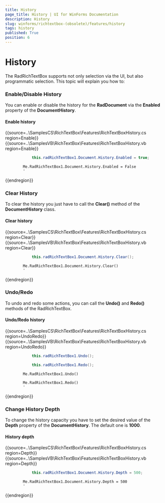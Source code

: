 ```yaml
---
title: History
page_title: History | UI for WinForms Documentation
description: History
slug: winforms/richtextbox-(obsolete)/features/history
tags: history
published: True
position: 6
---
```


# History

The RadRichTextBox supports not only selection via the UI, but also programmatic selection. This topic will explain you how to:

### Enable/Disable History

You can enable or disable the history for the __RadDocument__ via the __Enabled__ property of the __DocumentHistory__.

#### Enable history

{{source=..\SamplesCS\RichTextBox\Features\RichTextBoxHistory.cs region=Enable}} 
{{source=..\SamplesVB\RichTextBox\Features\RichTextBoxHistory.vb region=Enable}} 

````C#
            this.radRichTextBox1.Document.History.Enabled = true;
````
````VB.NET
        Me.RadRichTextBox1.Document.History.Enabled = False
        '
````

{{endregion}}

### Clear History

To clear the history you just have to call the __Clear()__ method of the __DocumentHistory__ class.

#### Clear history

{{source=..\SamplesCS\RichTextBox\Features\RichTextBoxHistory.cs region=Clear}} 
{{source=..\SamplesVB\RichTextBox\Features\RichTextBoxHistory.vb region=Clear}} 

````C#
            this.radRichTextBox1.Document.History.Clear();
````
````VB.NET
        Me.RadRichTextBox1.Document.History.Clear()
        '
````

{{endregion}}

### Undo/Redo

To undo and redo some actions, you can call the __Undo()__ and __Redo()__ methods of the RadRichTextBox.

#### Undo/Redo history

{{source=..\SamplesCS\RichTextBox\Features\RichTextBoxHistory.cs region=UndoRedo}} 
{{source=..\SamplesVB\RichTextBox\Features\RichTextBoxHistory.vb region=UndoRedo}} 

````C#
            this.radRichTextBox1.Undo();

            this.radRichTextBox1.Redo();
````
````VB.NET
        Me.RadRichTextBox1.Undo()

        Me.RadRichTextBox1.Redo()
        '
````

{{endregion}}

### Change History Depth

To change the history capacity you have to set the desired value of the __Depth__ property of the __DocumentHistory__. The default one is __1000__.

#### History depth

{{source=..\SamplesCS\RichTextBox\Features\RichTextBoxHistory.cs region=Depth}} 
{{source=..\SamplesVB\RichTextBox\Features\RichTextBoxHistory.vb region=Depth}} 

````C#
            this.radRichTextBox1.Document.History.Depth = 500;
````
````VB.NET
        Me.RadRichTextBox1.Document.History.Depth = 500
        '
````

{{endregion}}